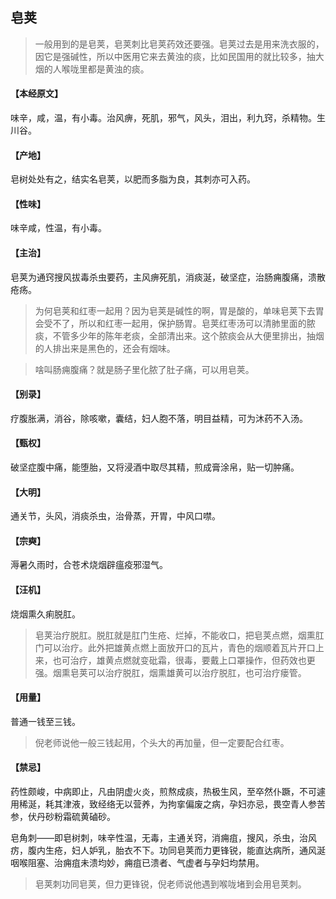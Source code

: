 ## 皂荚

> 一般用到的是皂荚，皂荚刺比皂荚药效还要强。皂荚过去是用来洗衣服的，因它是强碱性，所以中医用它来去黄浊的痰，比如民国用的就比较多，抽大烟的人喉咙里都是黄浊的痰。

#### 【本经原文】
味辛，咸，温，有小毒。治风痹，死肌，邪气，风头，泪出，利九窍，杀精物。生川谷。
#### 【产地】
皂树处处有之，结实名皂荚，以肥而多脂为良，其刺亦可入药。
#### 【性味】
味辛咸，性温，有小毒。
#### 【主治】
皂荚为通窍搜风拔毒杀虫要药，主风痹死肌，消痰涎，破坚症，治肠痈腹痛，溃散疮疡。

> 为何皂荚和红枣一起用？因为皂荚是碱性的啊，胃是酸的，单味皂荚下去胃会受不了，所以和红枣一起用，保护肠胃。皂荚红枣汤可以清肺里面的脓痰，不管多少年的陈年老痰，全部清出来。这个脓痰会从大便里排出，抽烟的人排出来是黑色的，还会有烟味。

> 啥叫肠痈腹痛？就是肠子里化脓了肚子痛，可以用皂荚。

#### 【别录】
疗腹胀满，消谷，除咳嗽，囊结，妇人胞不落，明目益精，可为沐药不入汤。
#### 【甄权】
破坚症腹中痛，能堕胎，又将浸酒中取尽其精，煎成膏涂帛，贴一切肿痛。
#### 【大明】
通关节，头风，消痰杀虫，治骨蒸，开胃，中风口噤。
#### 【宗奭】
溽暑久雨时，合苍术烧烟辟瘟疫邪湿气。
#### 【汪机】
烧烟熏久痢脱肛。

> 皂荚治疗脱肛。脱肛就是肛门生疮、烂掉，不能收口，把皂荚点燃，烟熏肛门可以治疗。此外把雄黄点燃上面放开口的瓦片，青色的烟顺着瓦片开口上来，也可治疗，雄黄点燃就变砒霜，很毒，要戴上口罩操作，但药效也更强。烟熏皂荚可以治疗脱肛，烟熏雄黄可以治疗脱肛，也可治疗瘘管。

#### 【用量】
普通一钱至三钱。

> 倪老师说他一般三钱起用，个头大的再加量，但一定要配合红枣。

#### 【禁忌】
药性颇峻，中病即止，凡由阴虚火炎，煎熬成痰，热极生风，至卒然仆蹶，不可遽用稀涎，耗其津液，致经络无以营养，为拘挛偏废之病，孕妇亦忌，畏空青人参苦参，伏丹砂粉霜硫黄磠砂。

皂角刺——即皂树刺，味辛性温，无毒，主通关窍，消痈疽，搜风，杀虫，治风疠，腹内生疮，妇人妒乳，胎衣不下。功同皂荚而力更锋锐，能直达病所，通风涎咽喉阻塞、治痈疽未溃均妙，痈疽已溃者、气虚者与孕妇均禁用。

> 皂荚刺功同皂荚，但力更锋锐，倪老师说他遇到喉咙堵到会用皂荚刺。